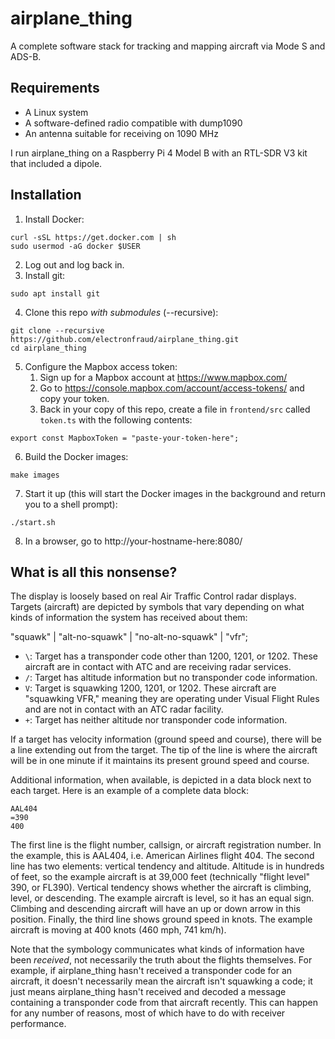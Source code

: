# airplane_thing

A complete software stack for tracking and mapping aircraft via Mode S and ADS-B.

## Requirements

- A Linux system
- A software-defined radio compatible with dump1090
- An antenna suitable for receiving on 1090 MHz

I run airplane_thing on a Raspberry Pi 4 Model B with an RTL-SDR V3 kit that included a dipole.

## Installation

1. Install Docker:
```
curl -sSL https://get.docker.com | sh
sudo usermod -aG docker $USER
```
2. Log out and log back in.
3. Install git:
```
sudo apt install git
```
4. Clone this repo _with submodules_ (--recursive):
```
git clone --recursive https://github.com/electronfraud/airplane_thing.git
cd airplane_thing
```
5. Configure the Mapbox access token:
    1. Sign up for a Mapbox account at https://www.mapbox.com/
    2. Go to https://console.mapbox.com/account/access-tokens/ and copy your token.
    3. Back in your copy of this repo, create a file in `frontend/src` called `token.ts` with the following contents:
```
export const MapboxToken = "paste-your-token-here";
```
6. Build the Docker images:
```
make images
```
7. Start it up (this will start the Docker images in the background and return you to a shell prompt):
```
./start.sh
```
8. In a browser, go to http://your-hostname-here:8080/

## What is all this nonsense?

The display is loosely based on real Air Traffic Control radar displays. Targets (aircraft) are depicted by symbols
that vary depending on what kinds of information the system has received about them:

"squawk" | "alt-no-squawk" | "no-alt-no-squawk" | "vfr";
- `\`: Target has a transponder code other than 1200, 1201, or 1202. These aircraft are in contact with ATC and are
  receiving radar services.
- `/`: Target has altitude information but no transponder code information.
- `V`: Target is squawking 1200, 1201, or 1202. These aircraft are "squawking VFR," meaning they are operating
  under Visual Flight Rules and are not in contact with an ATC radar facility.
- `+`: Target has neither altitude nor transponder code information.

If a target has velocity information (ground speed and course), there will be a line extending out from the target. The
tip of the line is where the aircraft will be in one minute if it maintains its present ground speed and course.

Additional information, when available, is depicted in a data block next to each target. Here is an example of a
complete data block:

```
AAL404
=390
400
```

The first line is the flight number, callsign, or aircraft registration number. In the example, this is AAL404, i.e.
American Airlines flight 404. The second line has two elements: vertical tendency and altitude. Altitude is in hundreds
of feet, so the example aircraft is at 39,000 feet (technically "flight level" 390, or FL390). Vertical tendency shows
whether the aircraft is climbing, level, or descending. The example aircraft is level, so it has an equal sign.
Climbing and descending aircraft will have an up or down arrow in this position. Finally, the third line shows ground
speed in knots. The example aircraft is moving at 400 knots (460 mph, 741 km/h).

Note that the symbology communicates what kinds of information have been _received_, not necessarily the truth about
the flights themselves. For example, if airplane_thing hasn't received a transponder code for an aircraft, it doesn't
necessarily mean the aircraft isn't squawking a code; it just means airplane_thing hasn't received and decoded a
message containing a transponder code from that aircraft recently. This can happen for any number of reasons, most of
which have to do with receiver performance.
